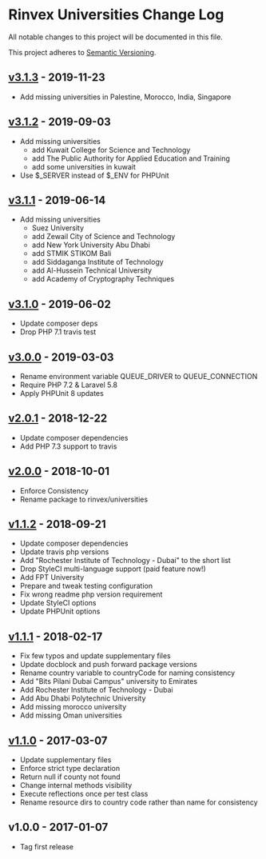 # Rinvex Universities Change Log

All notable changes to this project will be documented in this file.

This project adheres to [Semantic Versioning](CONTRIBUTING.md).


## [v3.1.3] - 2019-11-23
- Add missing universities in Palestine, Morocco, India, Singapore

## [v3.1.2] - 2019-09-03
- Add missing universities
  - add Kuwait College for Science and Technology
  - add The Public Authority for Applied Education and Training
  - add some universities in kuwait
- Use $_SERVER instead of $_ENV for PHPUnit

## [v3.1.1] - 2019-06-14
- Add missing universities 
  - Suez University 
  - add Zewail City of Science and Technology 
  - add New York University Abu Dhabi 
  - add STMIK STIKOM Bali 
  - add Siddaganga Institute of Technology 
  - add Al-Hussein Technical University 
  - add Academy of Cryptography Techniques

## [v3.1.0] - 2019-06-02
- Update composer deps
- Drop PHP 7.1 travis test

## [v3.0.0] - 2019-03-03
- Rename environment variable QUEUE_DRIVER to QUEUE_CONNECTION
- Require PHP 7.2 & Laravel 5.8
- Apply PHPUnit 8 updates

## [v2.0.1] - 2018-12-22
- Update composer dependencies
- Add PHP 7.3 support to travis

## [v2.0.0] - 2018-10-01
- Enforce Consistency
- Rename package to rinvex/universities

## [v1.1.2] - 2018-09-21
- Update composer dependencies
- Update travis php versions
- Add "Rochester Institute of Technology - Dubai" to the short list
- Drop StyleCI multi-language support (paid feature now!)
- Add FPT University
- Prepare and tweak testing configuration
- Fix wrong readme php version requirement
- Update StyleCI options
- Update PHPUnit options

## [v1.1.1] - 2018-02-17
- Fix few typos and update supplementary files
- Update docblock and push forward package versions
- Rename country variable to countryCode for naming consistency
- Add "Bits Pilani Dubai Campus" university to Emirates
- Add Rochester Institute of Technology - Dubai
- Add Abu Dhabi Polytechnic University
- Add missing morocco university
- Add missing Oman universities

## [v1.1.0] - 2017-03-07
- Update supplementary files
- Enforce strict type declaration
- Return null if county not found
- Change internal methods visibility
- Execute reflections once per test class
- Rename resource dirs to country code rather than name for consistency

## v1.0.0 - 2017-01-07
- Tag first release

[v3.1.3]: https://github.com/rinvex/universities/compare/v3.1.2...v3.1.3
[v3.1.2]: https://github.com/rinvex/universities/compare/v3.1.1...v3.1.2
[v3.1.1]: https://github.com/rinvex/universities/compare/v3.1.0...v3.1.1
[v3.1.0]: https://github.com/rinvex/universities/compare/v3.0.0...v3.1.0
[v3.0.0]: https://github.com/rinvex/universities/compare/v2.0.1...v3.0.0
[v2.0.1]: https://github.com/rinvex/universities/compare/v2.0.0...v2.0.1
[v2.0.0]: https://github.com/rinvex/universities/compare/v1.1.2...v2.0.0
[v1.1.2]: https://github.com/rinvex/universities/compare/v1.1.1...v1.1.2
[v1.1.1]: https://github.com/rinvex/universities/compare/v1.1.0...v1.1.1
[v1.1.0]: https://github.com/rinvex/universities/compare/v1.0.0...v1.1.0
